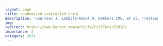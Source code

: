 ```yaml
---
layout: page
title: randomized controlled trial
description: 'Leerssen J, Lakbila-Kamal O, Dekkers LMS, et al. Treating insomnia with high risk of depression using therapist-guided digital cognitive, behavioral, and rhythm support interventions to prevent worsening of depressive symptoms: A randomized controlled trial. Psychother Psychosom'
img: 
redirect: https://www.karger.com/Article/FullText/520282
importance: 3
category: 2021
---
```




